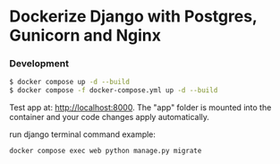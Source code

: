 # Dockerize Django with Postgres, Gunicorn and Nginx

### Development

```sh
$ docker compose up -d --build
$ docker compose -f docker-compose.yml up -d --build
```

Test app at: [http://localhost:8000](http://localhost:8000). The "app" folder is mounted into the container and your code changes apply automatically.

run django terminal command example:
```sh
docker compose exec web python manage.py migrate
```
